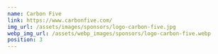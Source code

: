 ```yaml
---
name: Carbon Five
link: https://www.carbonfive.com/
img_url: /assets/images/sponsors/logo-carbon-five.jpg
webp_img_url: /assets/webp_images/sponsors/logo-carbon-five.webp
position: 3
---
```


